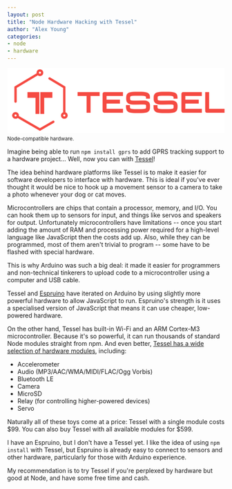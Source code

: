 ```yaml
---
layout: post
title: "Node Hardware Hacking with Tessel"
author: "Alex Young"
categories:
- node
- hardware
---
```


<div class="image">
  <img src="/images/posts/tessel-horizontal.png" width="530"/>
  <small>Node-compatible hardware.</small>
</div>

Imagine being able to run `npm install gprs` to add GPRS tracking support to a hardware project... Well, now you can with [Tessel](https://tessel.io/)!

The idea behind hardware platforms like Tessel is to make it easier for software developers to interface with hardware.  This is ideal if you've ever thought it would be nice to hook up a movement sensor to a camera to take a photo whenever your dog or cat moves.

Microcontrollers are chips that contain a processor, memory, and I/O.  You can hook them up to sensors for input, and things like servos and speakers for output.  Unfortunately microcontrollers have limitations -- once you start adding the amount of RAM and processing power required for a high-level language like JavaScript then the costs add up.  Also, while they can be programmed, most of them aren't trivial to program -- some have to be flashed with special hardware.

This is why Arduino was such a big deal: it made it easier for programmers and non-technical tinkerers to upload code to a microcontroller using a computer and USB cable.

Tessel and [Espruino](http://www.espruino.com/) have iterated on Arduino by using slightly more powerful hardware to allow JavaScript to run.  Espruino's strength is it uses a specialised version of JavaScript that means it can use cheaper, low-powered hardware.

On the other hand, Tessel has built-in Wi-Fi and an ARM Cortex-M3 microcontroller.  Because it's so powerful, it can run thousands of standard Node modules straight from npm.  And even better, [Tessel has a wide selection of hardware modules](https://tessel.io/modules), including:

* Accelerometer
* Audio (MP3/AAC/WMA/MIDI/FLAC/Ogg Vorbis)
* Bluetooth LE
* Camera
* MicroSD
* Relay (for controlling higher-powered devices)
* Servo

Naturally all of these toys come at a price: Tessel with a single module costs $99.  You can also buy Tessel with all available modules for $599.

I have an Espruino, but I don't have a Tessel yet.  I like the idea of using `npm install` with Tessel, but Espruino is already easy to connect to sensors and other hardware, particularly for those with Arduino experience.

My recommendation is to try Tessel if you're perplexed by hardware but good at Node, and have some free time and cash.
